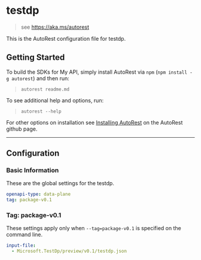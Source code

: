 # testdp

> see https://aka.ms/autorest

This is the AutoRest configuration file for testdp.

## Getting Started

To build the SDKs for My API, simply install AutoRest via `npm` (`npm install -g autorest`) and then run:

> `autorest readme.md`

To see additional help and options, run:

> `autorest --help`

For other options on installation see [Installing AutoRest](https://aka.ms/autorest/install) on the AutoRest github page.

---

## Configuration

### Basic Information

These are the global settings for the testdp.

```yaml
openapi-type: data-plane
tag: package-v0.1
```

### Tag: package-v0.1

These settings apply only when `--tag=package-v0.1` is specified on the command line.

```yaml $(tag) == 'package-v0.1'
input-file:
  - Microsoft.TestDp/preview/v0.1/testdp.json
```
